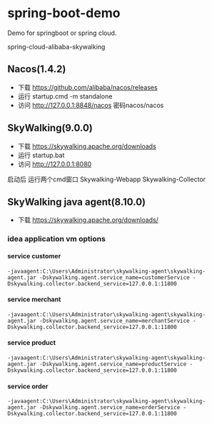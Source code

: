 # spring-boot-demo

Demo for springboot or spring cloud.

spring-cloud-alibaba-skywalking

## Nacos(1.4.2)
- 下载 https://github.com/alibaba/nacos/releases
- 运行 startup.cmd -m standalone
- 访问 http://127.0.0.1:8848/nacos  密码nacos/nacos

## SkyWalking(9.0.0)
- 下载 https://skywalking.apache.org/downloads
- 运行 startup.bat
- 访问 http://127.0.0.1:8080

启动后 运行两个cmd窗口 Skywalking-Webapp Skywalking-Collector

## SkyWalking java agent(8.10.0)
- 下载 https://skywalking.apache.org/downloads/


### idea application vm options
#### service customer
```
-javaagent:C:\Users\Administrator\skywalking-agent\skywalking-agent.jar -Dskywalking.agent.service_name=customerService -Dskywalking.collector.backend_service=127.0.0.1:11800
```

#### service merchant
```
-javaagent:C:\Users\Administrator\skywalking-agent\skywalking-agent.jar -Dskywalking.agent.service_name=merchantService -Dskywalking.collector.backend_service=127.0.0.1:11800
```

#### service product
```
-javaagent:C:\Users\Administrator\skywalking-agent\skywalking-agent.jar -Dskywalking.agent.service_name=productService -Dskywalking.collector.backend_service=127.0.0.1:11800
```

#### service order
```
-javaagent:C:\Users\Administrator\skywalking-agent\skywalking-agent.jar -Dskywalking.agent.service_name=orderService -Dskywalking.collector.backend_service=127.0.0.1:11800
```